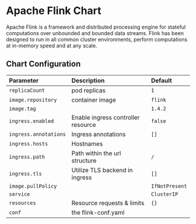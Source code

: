 # Apache Flink Chart
Apache Flink is a framework and distributed processing engine for stateful computations over unbounded and bounded data streams.
Flink has been designed to run in all common cluster environments, perform computations at in-memory speed and at any scale.

## Chart Configuration

| Parameter               | Description                                           | Default          |
| :---------------------- |:-------------------------------                       | :--------------- |
| `replicaCount`          | pod replicas                                          | `1`              |
| `image.repository`      | container image                                       | `flink`          |
| `image.tag`             |                                                       | `1.4.2`          |
| `ingress.enabled`       | Enable ingress controller resource                    | `false`          |
| `ingress.annotations`   | Ingress annotations                                   | `[]`             |
| `ingress.hosts`         | Hostnames                                             |                  |
| `ingress.path`          | Path within the url structure                         | `/`              |
| `ingress.tls`           | Utilize TLS backend in ingress                        | `[]`             |
| `image.pullPolicy`      |                                                       | `IfNotPresent`   |
| `service`               |                                                       | `ClusterIP`      |
| `resources`             | Resource requests & limits                            | `{}`             |
| `conf`                  | the flink-conf.yaml                                   |                  |

